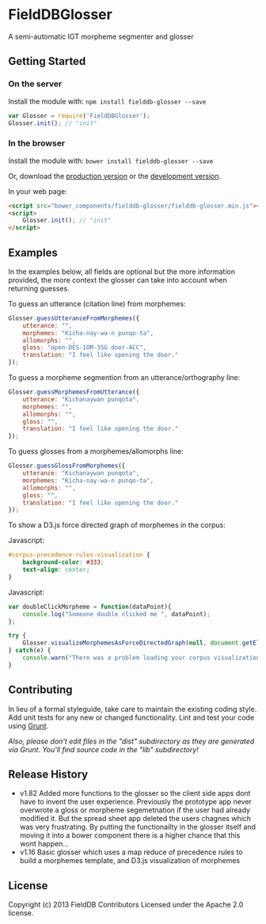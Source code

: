 # FieldDBGlosser

A semi-automatic IGT morpheme segmenter and glosser

## Getting Started
### On the server
Install the module with: `npm install fielddb-glosser --save`

```javascript
var Glosser = require('FieldDBGlosser');
Glosser.init(); // "init"
```

### In the browser

Install the module with: `bower install fielddb-glosser --save`

Or, download the [production version][min] or the [development version][max].

[min]: https://raw.github.com/OpenSourceFieldlinguistics/FieldDBGlosser/master/fielddb-glosser.min.js
[max]: https://raw.github.com/OpenSourceFieldlinguistics/FieldDBGlosser/master/fielddb-glosser.js

In your web page:

```html
<script src="bower_components/fielddb-glosser/fielddb-glosser.min.js"></script>
<script>
	Glosser.init(); // "init"
</script>
```


## Examples

In the examples below, all fields are optional but the more information provided, the more context the glosser can take into account when returning guesses.


To guess an utterance (citation line) from morphemes:

```javascript
Glosser.guessUtteranceFromMorphemes({
	utterance: "",
	morphemes: "Kicha-nay-wa-n punqo-ta",
	allomorphs: "",
	gloss: "open-DES-1OM-3SG door-ACC", 
	translation: "I feel like opening the door."
});
```


To guess a morpheme segmention from an utterance/orthography line:

```javascript
Glosser.guessMorphemesFromUtterance({
	utterance: "Kichanaywan punqota",
	morphemes: "",
	allomorphs: "",
	gloss: "", 
	translation: "I feel like opening the door."
});
```


To guess glosses from a morphemes/allomorphs line:

```javascript
Glosser.guessGlossFromMorphemes({
	utterance: "Kichanaywan punqota",
	morphemes: "Kicha-nay-wa-n punqo-ta",
	allomorphs: "",
	gloss: "", 
	translation: "I feel like opening the door."
});
```

To show a D3.js force directed graph of morphemes in the corpus:

Javascript:

```css
#corpus-precedence-rules-visualization {
	background-color: #333;
	text-align: center;
}

```

Javascript:

```javascript
var doubleClickMorpheme = function(dataPoint){
	console.log("Someone double clicked me ", dataPoint);
};

try {
	Glosser.visualizeMorphemesAsForceDirectedGraph(null, document.getElementById("corpus-precedence-rules-visualization"), "https://example.com/yourdburl", doubleClickMorpheme);
} catch(e) {
	console.warn("There was a problem loading your corpus visualization.");
}
```


## Contributing
In lieu of a formal styleguide, take care to maintain the existing coding style. Add unit tests for any new or changed functionality. Lint and test your code using [Grunt](http://gruntjs.com/).

_Also, please don't edit files in the "dist" subdirectory as they are generated via Grunt. You'll find source code in the "lib" subdirectory!_

## Release History

* v1.82 Added more functions to the glosser so the client side apps dont have to invent the user experience. Previously the prototype app never overwrote a gloss or morpheme segemetnation if the user had already modified it. But the spread sheet app deleted the users chagnes which was very frustrating. By putting the functionailty in the glosser itself and moving it into a bower component there is a higher chance that this wont happen...
* v1.16 Basic glosser which uses a map reduce of precedence rules to build a morphemes template, and D3.js visualization of morphemes

## License
Copyright (c) 2013 FieldDB Contributors
Licensed under the Apache 2.0 license.
